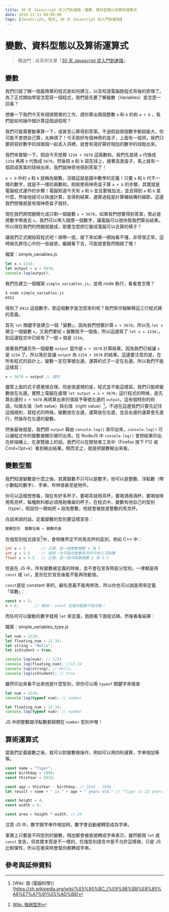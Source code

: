 ```yaml
---
title: 30 天 Javascript 從入門到進階：變數、資料型態以及算術運算式
date: 2018-11-11 00:00:00
tags: [JavaScript, 程式, 30 天 Javascript 從入門到進階]
---
```



# 變數、資料型態以及算術運算式

> 傳送門：此系列文章「[30 天 Javascript 從入門到進階](/tags/30-天-javascript-從入門到進階/)」


## 變數

我們已經了解一個最簡單的程式是如何建立，以及知道電腦跑程式背後的原理了。為了正式開始學習怎麼寫一個程式，我們首先要了解變數（Variables）是怎麼一回事？

<!-- more --> 

想像一下我們今天有個很簡單的工作，請你算出兩個整數 `a` 和 `b` 的和 `a + b` ，我們是如何操作做計算這個過程呢？

我們可能需要動筆算一下，或甚至心算得到答案。不過假設兩個數字都超級大，你可能不會想自己算，太麻煩了！今天剛好有個神奇的盒子，上面有一個洞，我們只要把寫好數字的球兩個一起丟入洞裡，就會有寫好算好相加的數字的球跑出來。

我們來實驗一下，假設今天想算 `1234 + 5678` 這兩數和，我們先是將 `a` 代換成 `1234` 再將 `b` 代換成 `5678`，然後把 a 和 b 寫在球上，接著丟進盒子，馬上就有一個寫成答案的球掉出來，我們就神奇地得到答案了！

`a + b` 中的 `a` 和 `b` 就稱為變數，沒錯這就是國中數學的定義！只要 `a` 和 `b` 代不一樣的數字，就是不一樣的兩數和。剛剛使用神奇盒子算 `a + b` 的步驟，其實就是電腦程式運作的步驟！電腦知道今天有 `a` 和 `b` 並且要做加法，並且得到 `a` 和 `b` 是什麼，然後他就可以快速計算，並得到結果，運算過程是計算機結構的細節，這邊我們想像就是有個神奇盒子就好。

現在我們將問題簡化成只剩一個變數 `x + 5678`，如果我們想要得到答案，勢必是將數字帶進去 `x`，我們可以帶入隨便一個數字，讓電腦可以很快幫我們算出結果。所以現在我們的問題就變成，那要怎麼把它變成電腦可以去算的樣子？

讓我們正式開始寫程式吧！順帶一提，接下來如果一開始看不懂，非常很正常，這時候先屏住心中的一些疑惑，繼續看下去，可能就會豁然開朗了喔！

檔案：simple_variables.js

```js
let x = 1234;
let output = x + 5678;
console.log(output);
```

我們先建立一個檔案 `simple_variables.js`，並用 node 執行，看看會怎樣？

```sh
$ node simple_variables.js
6912
```

得到了 `6912` 這個數字。那這個數字是怎麼來的呢？我們來仔細解釋這三行程式碼的意義。

首先 `let` 關鍵字是建立一個「變數」，因為我們想要計算 `x + 5678`，所以先 `let x` 建立一個變數 `x`，又我們要給 `x` 變數賦予一個值，所以這邊寫了 `let x = 1234;`。到這邊程式中已經有了一個 `x` 值是 `1234`。

接著我們讓另外一個變數 `output` 當作是 `x + 5678` 計算結果，因為我們已經讓 `x` 是 `1234` 了，所以等於是讓 `output` 為 `1234 + 5678` 的結果。這邊要注意的是，在所有程式的設計上，變數一定在等號左邊，運算的式子一定在右邊。所以我們不能這樣寫：

```js
x + 5678 = output // 錯的
```

儘管上面的式子感覺很合理，但是很遺憾的是，程式並不能這樣寫，我們只能將變數放在左邊。實際上電腦在處理 `let output = x + 5678;` 這行程式的時候，是先算右邊的 `x + 5678` 再將算出來的值賦予等號左邊的 `output`。這有個特別的術語，叫做左值（left value）與右值（right value）[^1]。不過在這邊我們只要先記住這個規則，寫程式的時候，變數放在左邊，運算放在右邊，並且右邊的運算會先進行，然後存在左邊的變數。

然後最後就是，我們把 `output` 藉由 `console.log()` 來印出來，`console.log()` 可以讓程式中的變數被顯示被印出來。在 NodeJS 中 `console.log()` 會把結果印出在終端機上，在瀏覽器上的話，我們可以在開發者工具中（Firefox 按下 F12 或 Cmd+Opt+k）看到輸出結果。簡而言之，就是把變數輸出來看。

## 變數型態

我們知道變數是什麼之後，其實變數不只可以是數字。他可以是整數、浮點數（帶小數點的數字）、字串、布林值甚至是物件。

你可以這樣想想看，現在有好多杯子，要喝茶就用茶杯，要喝酒用酒杯，要喝咖啡用馬克杯，每種飲料都必須用她專屬的杯子。在程式中，變數有他自己的型別（type），假設你一開始把 `x` 設為整數，他就會被放進整數的馬克杯。

白話來說的話，定義變數的型別要這樣宣告：

```py
變數型別  變數名稱 = 變數的值
```

在強型別程式語言[^2]中，會明確界定不同馬克杯的區別，例如 C++ 中：

```cc
int x = 5       // 正確，設一個整數變數 x 為 5
int y = 5.5     // 錯誤！你不能在整數馬克杯中放入浮點數
float z = 5.5   // 正確，設一個浮點數變數 y 為 5.5
```

但是在 JS 中，所有變數被定義的時候，並不會在宣告時區分型別，一律都是用 `const` 或 `let`，差別在於宣告後能不能再改動值。

`const`是從 constant 來的，顧名思義不能再修改，所以你也可以說是用來定義「常數」：

```js
const x = 5;
x = 6;       // 錯誤！ const 定義的變數不能改動！
```

而任何可以變動的數字就用 `let` 來定義，跑跑看下面程式碼，然後看看結果：

檔案：simple_variables_type.js

```js
let num = 1234;
let floating_num = 12.34;
let string = "Hello";
let isStudent = true;

console.log(num); // 1234
console.log(floating_num); //12.34
console.log(string); // Hello
console.log(isStudent); // true
```

雖然印出來看不出來他是什麼型別，但你可以用 `typeof` 關鍵字來檢查

```js
let num = 1234;
console.log(typeof num); // number

let floating_num = 12.34;
console.log(typeof num); // number
```

JS 中把整數跟浮點數都歸類在 `number` 型別中喔！

## 算術運算式

當我們定義變數之後，就可以對變數做操作，例如可以用四則運算，字串相加等等。

```js
const name = "Tiger";
const birthday = 1996;
const thisYear = 2018;

const age = thisYear - birthday; // 2018 - 1996
let result = name + " is " + age + " years old." // "Tiger is 22 years old."
```

```js
const height = 4;
const width = 6;

const area = height * width; // 24
```

注意 JS 中，數字跟字串作相加時，數字會自動被轉型成為字串。

事實上只要是不同型別的變數，相加都會被直接轉成字串表示。雖然都用 `let` 或 `const` 宣告，但其實本質是不一樣的，在強型別語言中是不允許這樣做，只是 JS 比較彈性，所以在衝突時會幫你都轉成字串。

## 參考與延伸資料

[^1]: [Wiki: 值 (電腦科學)](https://zh.wikipedia.org/wiki/%E5%80%BC_(%E9%9B%BB%E8%85%A6%E7%A7%91%E5%AD%B8)
[^2]: [Wiki: 強弱型別](https://zh.wikipedia.org/wiki/%E5%BC%B7%E5%BC%B1%E5%9E%8B%E5%88%A5)
[^3]: [W3C JS: variables](https://www.w3schools.com/jS/js_variables.asp)
